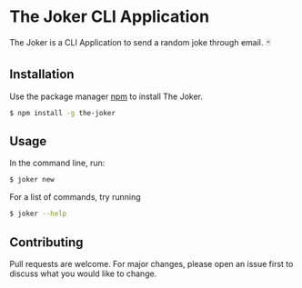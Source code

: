 # The Joker CLI Application

The Joker is a CLI Application to send a random joke through email. 🃏

## Installation

Use the package manager [npm](https://www.npmjs.com/package/the-joker) to install The Joker.

```bash
$ npm install -g the-joker
```

## Usage

In the command line, run:
```bash
$ joker new
```

For a list of commands, try running
```bash
$ joker --help
```

## Contributing
Pull requests are welcome. For major changes, please open an issue first to discuss what you would like to change.
